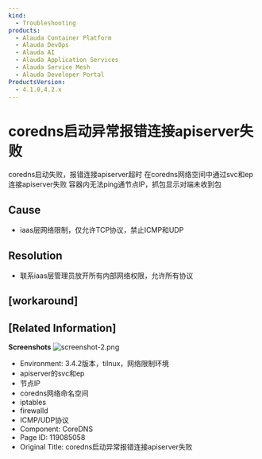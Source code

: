 ```yaml
---
kind:
  - Troubleshooting
products:
  - Alauda Container Platform
  - Alauda DevOps
  - Alauda AI
  - Alauda Application Services
  - Alauda Service Mesh
  - Alauda Developer Portal
ProductsVersion:
  - 4.1.0,4.2.x
---
```

<!-- A type of document that involves encountering a fault, diagnosing it, performing root cause analysis, and providing solutions. -->

# coredns启动异常报错连接apiserver失败

coredns启动失败，报错连接apiserver超时 在coredns网络空间中通过svc和ep连接apiserver失败 容器内无法ping通节点IP，抓包显示对端未收到包

## Cause
- iaas层网络限制，仅允许TCP协议，禁止ICMP和UDP

## Resolution
- 联系iaas层管理员放开所有内部网络权限，允许所有协议

## [workaround]

## [Related Information]
**Screenshots**
![screenshot-2.png](https://jira.alauda.cn/secure/attachment/115846/screenshot-2.png)
- Environment: 3.4.2版本，tilnux，网络限制环境
- apiserver的svc和ep
- 节点IP
- coredns网络命名空间
- iptables
- firewalld
- ICMP/UDP协议
- Component: CoreDNS
- Page ID: 119085058
- Original Title: coredns启动异常报错连接apiserver失败
